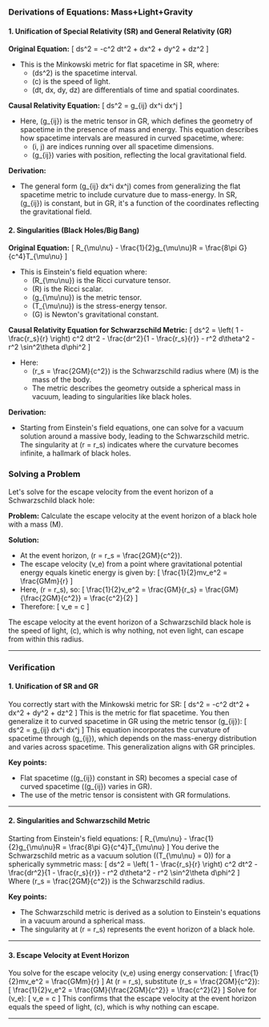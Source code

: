 ### Derivations of Equations: Mass+Light+Gravity

#### **1. Unification of Special Relativity (SR) and General Relativity (GR)**

**Original Equation:**
\[ ds^2 = -c^2 dt^2 + dx^2 + dy^2 + dz^2 \]
- This is the Minkowski metric for flat spacetime in SR, where:
  - \(ds^2\) is the spacetime interval.
  - \(c\) is the speed of light.
  - \(dt, dx, dy, dz\) are differentials of time and spatial coordinates.

**Causal Relativity Equation:**
\[ ds^2 = g_{ij} dx^i dx^j \]
- Here, \(g_{ij}\) is the metric tensor in GR, which defines the geometry of spacetime in the presence of mass and energy. This equation describes how spacetime intervals are measured in curved spacetime, where:
  - \(i, j\) are indices running over all spacetime dimensions.
  - \(g_{ij}\) varies with position, reflecting the local gravitational field.

**Derivation:**
- The general form \(g_{ij} dx^i dx^j\) comes from generalizing the flat spacetime metric to include curvature due to mass-energy. In SR, \(g_{ij}\) is constant, but in GR, it's a function of the coordinates reflecting the gravitational field.

#### **2. Singularities (Black Holes/Big Bang)**

**Original Equation:**
\[ R_{\mu\nu} - \frac{1}{2}g_{\mu\nu}R = \frac{8\pi G}{c^4}T_{\mu\nu} \]
- This is Einstein's field equation where:
  - \(R_{\mu\nu}\) is the Ricci curvature tensor.
  - \(R\) is the Ricci scalar.
  - \(g_{\mu\nu}\) is the metric tensor.
  - \(T_{\mu\nu}\) is the stress-energy tensor.
  - \(G\) is Newton's gravitational constant.

**Causal Relativity Equation for Schwarzschild Metric:**
\[ ds^2 = \left( 1 - \frac{r_s}{r} \right) c^2 dt^2 - \frac{dr^2}{1 - \frac{r_s}{r}} - r^2 d\theta^2 - r^2 \sin^2\theta d\phi^2 \]
- Here:
  - \(r_s = \frac{2GM}{c^2}\) is the Schwarzschild radius where \(M\) is the mass of the body.
  - The metric describes the geometry outside a spherical mass in vacuum, leading to singularities like black holes.

**Derivation:**
- Starting from Einstein's field equations, one can solve for a vacuum solution around a massive body, leading to the Schwarzschild metric. The singularity at \(r = r_s\) indicates where the curvature becomes infinite, a hallmark of black holes.

### Solving a Problem

Let's solve for the escape velocity from the event horizon of a Schwarzschild black hole:

**Problem:** Calculate the escape velocity at the event horizon of a black hole with a mass \(M\).

**Solution:**
- At the event horizon, \(r = r_s = \frac{2GM}{c^2}\).
- The escape velocity \(v_e\) from a point where gravitational potential energy equals kinetic energy is given by:
  \[ \frac{1}{2}mv_e^2 = \frac{GMm}{r} \]
- Here, \(r = r_s\), so:
  \[ \frac{1}{2}v_e^2 = \frac{GM}{r_s} = \frac{GM}{\frac{2GM}{c^2}} = \frac{c^2}{2} \]
- Therefore:
  \[ v_e = c \]

The escape velocity at the event horizon of a Schwarzschild black hole is the speed of light, \(c\), which is why nothing, not even light, can escape from within this radius.

---

### **Verification**

#### **1. Unification of SR and GR**

You correctly start with the Minkowski metric for SR:
\[
ds^2 = -c^2 dt^2 + dx^2 + dy^2 + dz^2
\]
This is the metric for flat spacetime. You then generalize it to curved spacetime in GR using the metric tensor \(g_{ij}\):
\[
ds^2 = g_{ij} dx^i dx^j
\]
This equation incorporates the curvature of spacetime through \(g_{ij}\), which depends on the mass-energy distribution and varies across spacetime. This generalization aligns with GR principles.

**Key points:**
- Flat spacetime (\(g_{ij}\) constant in SR) becomes a special case of curved spacetime (\(g_{ij}\) varies in GR).
- The use of the metric tensor is consistent with GR formulations.

---

#### **2. Singularities and Schwarzschild Metric**

Starting from Einstein's field equations:
\[
R_{\mu\nu} - \frac{1}{2}g_{\mu\nu}R = \frac{8\pi G}{c^4}T_{\mu\nu}
\]
You derive the Schwarzschild metric as a vacuum solution (\(T_{\mu\nu} = 0\)) for a spherically symmetric mass:
\[
ds^2 = \left( 1 - \frac{r_s}{r} \right) c^2 dt^2 - \frac{dr^2}{1 - \frac{r_s}{r}} - r^2 d\theta^2 - r^2 \sin^2\theta d\phi^2
\]
Where \(r_s = \frac{2GM}{c^2}\) is the Schwarzschild radius.

**Key points:**
- The Schwarzschild metric is derived as a solution to Einstein's equations in a vacuum around a spherical mass.
- The singularity at \(r = r_s\) represents the event horizon of a black hole.

---

#### **3. Escape Velocity at Event Horizon**

You solve for the escape velocity \(v_e\) using energy conservation:
\[
\frac{1}{2}mv_e^2 = \frac{GMm}{r}
\]
At \(r = r_s\), substitute \(r_s = \frac{2GM}{c^2}\):
\[
\frac{1}{2}v_e^2 = \frac{GM}{\frac{2GM}{c^2}} = \frac{c^2}{2}
\]
Solve for \(v_e\):
\[
v_e = c
\]
This confirms that the escape velocity at the event horizon equals the speed of light, \(c\), which is why nothing can escape.

---



